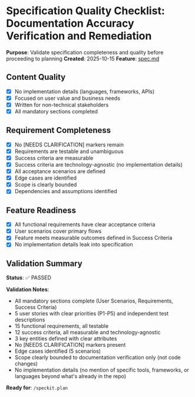 # Specification Quality Checklist: Documentation Accuracy Verification and Remediation

**Purpose**: Validate specification completeness and quality before proceeding to planning
**Created**: 2025-10-15
**Feature**: [spec.md](../spec.md)

## Content Quality

- [x] No implementation details (languages, frameworks, APIs)
- [x] Focused on user value and business needs
- [x] Written for non-technical stakeholders
- [x] All mandatory sections completed

## Requirement Completeness

- [x] No [NEEDS CLARIFICATION] markers remain
- [x] Requirements are testable and unambiguous
- [x] Success criteria are measurable
- [x] Success criteria are technology-agnostic (no implementation details)
- [x] All acceptance scenarios are defined
- [x] Edge cases are identified
- [x] Scope is clearly bounded
- [x] Dependencies and assumptions identified

## Feature Readiness

- [x] All functional requirements have clear acceptance criteria
- [x] User scenarios cover primary flows
- [x] Feature meets measurable outcomes defined in Success Criteria
- [x] No implementation details leak into specification

## Validation Summary

**Status**: ✅ PASSED

**Validation Notes**:
- All mandatory sections complete (User Scenarios, Requirements, Success Criteria)
- 5 user stories with clear priorities (P1-P5) and independent test descriptions
- 15 functional requirements, all testable
- 12 success criteria, all measurable and technology-agnostic
- 3 key entities defined with clear attributes
- No [NEEDS CLARIFICATION] markers present
- Edge cases identified (5 scenarios)
- Scope clearly bounded to documentation verification only (not code changes)
- No implementation details (no mention of specific tools, frameworks, or languages beyond what's already in the repo)

**Ready for**: `/speckit.plan`
